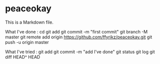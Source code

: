 # peaceokay
This is a Markdown file.

What I've done : 
    cd <project path>
    git add <filename>
    git commit -m "first commit"
    git branch -M master
    git remote add origin https://github.com/ffyrikz/peaceokay.git
    git push -u origin master

What I've tried : 
    git add <filename>
    git commit -m "add I've done"
    git status
    git log
    git diff HEAD^ HEAD